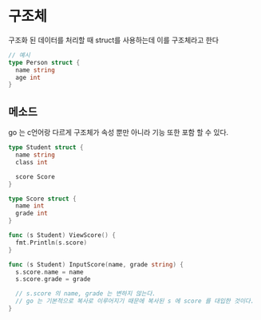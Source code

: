 # 구조체
구조화 된 데이터를 처리할 때 struct를 사용하는데 이를 구조체라고 한다

```go
// 예시
type Person struct {
  name string
  age int
}
```

## 메소드
go 는 c언어랑 다르게 구조체가 속성 뿐만 아니라 기능 또한 포함 할 수 있다.  

```go
type Student struct {
  name string
  class int

  score Score
}

type Score struct {
  name int
  grade int
}

func (s Student) ViewScore() {
  fmt.Println(s.score)
}

func (s Student) InputScore(name, grade string) {
  s.score.name = name
  s.score.grade = grade

  // s.score 의 name, grade 는 변하지 않는다.
  // go 는 기본적으로 복사로 이루어지기 때문에 복사된 s 에 score 를 대입한 것이다.
}

```